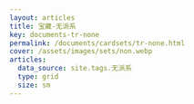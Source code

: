 ```yaml
---
layout: articles
title: 宝藏-无派系
key: documents-tr-none
permalink: /documents/cardsets/tr-none.html
cover: /assets/images/sets/non.webp
articles:
  data_source: site.tags.无派系
  type: grid
  size: sm
---
```



